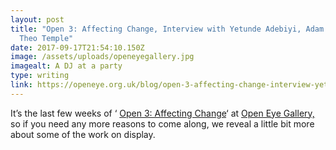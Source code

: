 ```yaml
---
layout: post
title: "Open 3: Affecting Change, Interview with Yetunde Adebiyi, Adam Mazen &
  Theo Temple"
date: 2017-09-17T21:54:10.150Z
image: /assets/uploads/openeyegallery.jpg
imagealt: A DJ at a party
type: writing
link: https://openeye.org.uk/blog/open-3-affecting-change-interview-yetunde-adebiyi-adam-mazen-theo-temple/
---
```

It’s the last few weeks of ‘ [Open 3: Affecting Change](https://openeye.org.uk/whatson/open-3-affecting-change/)‘ at [Open Eye Gallery,](https://www.openeye.org.uk/) so if you need any more reasons to come along, we reveal a little bit more about some of the work on display.